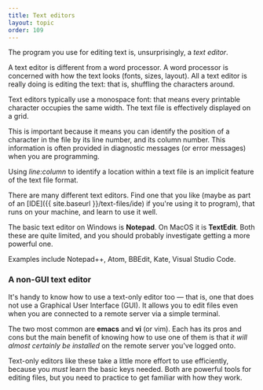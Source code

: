 ```yaml
---
title: Text editors
layout: topic
order: 109
---
```


The program you use for editing text is, unsurprisingly, a _text editor_.

A text editor is different from a word processor. A word processor is concerned
with how the text looks (fonts, sizes, layout). All a text editor is really
doing is editing the text: that is, shuffling the characters around.

Text editors typically use a monospace font: that means every printable
character occupies the same width. The text file is effectively displayed on a
grid.

This is important because it means you can identify the position of a character
in the file by its line number, and its column number. This information is
often provided in diagnostic messages (or error messages) when you are
programming.

Using _line:column_ to identify a location within a text file is an implicit
feature of the text file format.

There are many different text editors. Find one that you like (maybe as part
of an [IDE]({{ site.baseurl }}/text-files/ide) if you're using it to program),
that runs on your machine, and learn to use it well.

The basic text editor on Windows is **Notepad**. On MacOS it is **TextEdit**.
Both these are quite limited, and you should probably investigate getting a
more powerful one.

Examples include Notepad++, Atom, BBEdit, Kate, Visual Studio Code.

### A non-GUI text editor

It's handy to know how to use a text-only editor too — that is, one that does
not use a Graphical User Interface (GUI). It allows you to edit files even when
you are connected to a remote server via a simple terminal.

The two most common are **emacs** and **vi** (or vim). Each has its pros and
cons but the main benefit of knowing how to use one of them is that _it will
almost certainly be installed_ on the remote server you've logged onto.

Text-only editors like these take a little more effort to use efficiently,
because you _must_ learn the basic keys needed. Both are powerful tools for
editing files, but you need to practice to get familiar with how they work.
